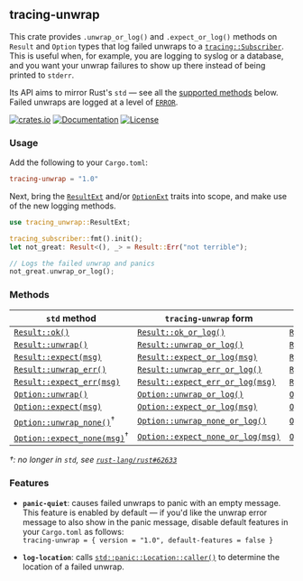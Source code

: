 ## tracing-unwrap
This crate provides `.unwrap_or_log()` and `.expect_or_log()` methods on `Result` and `Option` types that log failed unwraps to a [`tracing::Subscriber`]. This is useful when, for example, you are logging to syslog or a database, and you want your unwrap failures to show up there instead of being printed to `stderr`.

Its API aims to mirror Rust's `std` — see all the [supported methods](#methods) below. Failed unwraps are logged at a level of [`ERROR`].

[![crates.io](https://img.shields.io/crates/v/tracing-unwrap?label=latest)](https://crates.io/crates/tracing-unwrap)
[![Documentation](https://docs.rs/tracing-unwrap/badge.svg)](https://docs.rs/tracing-unwrap)
[![License](https://img.shields.io/badge/license-MIT%2FApache--2.0-blue.svg)](https://github.com/abreis/tracing-unwrap)

### Usage
Add the following to your `Cargo.toml`:
```toml
tracing-unwrap = "1.0"
```

Next, bring the [`ResultExt`] and/or [`OptionExt`] traits into scope, and make use of the new logging methods.
```rust
use tracing_unwrap::ResultExt;

tracing_subscriber::fmt().init();
let not_great: Result<(), _> = Result::Err("not terrible");

// Logs the failed unwrap and panics
not_great.unwrap_or_log();
```

### Methods
| `std` method                             | `tracing-unwrap` form               | trait         |
| ---------------------------------------- | ----------------------------------- | ------------- |
| [`Result::ok()`]                         | [`Result::ok_or_log()`]             | [`ResultExt`] |
| [`Result::unwrap()`]                     | [`Result::unwrap_or_log()`]         | [`ResultExt`] |
| [`Result::expect(msg)`]                  | [`Result::expect_or_log(msg)`]      | [`ResultExt`] |
| [`Result::unwrap_err()`]                 | [`Result::unwrap_err_or_log()`]     | [`ResultExt`] |
| [`Result::expect_err(msg)`]              | [`Result::expect_err_or_log(msg)`]  | [`ResultExt`] |
| [`Option::unwrap()`]                     | [`Option::unwrap_or_log()`]         | [`OptionExt`] |
| [`Option::expect(msg)`]                  | [`Option::expect_or_log(msg)`]      | [`OptionExt`] |
| [`Option::unwrap_none()`]<sup>†</sup>    | [`Option::unwrap_none_or_log()`]    | [`OptionExt`] |
| [`Option::expect_none(msg)`]<sup>†</sup> | [`Option::expect_none_or_log(msg)`] | [`OptionExt`] |

_†: no longer in `std`, see [`rust-lang/rust#62633`](https://github.com/rust-lang/rust/issues/62633)_<br/>

### Features
* **`panic-quiet`**: causes failed unwraps to panic with an empty message.<br/>
  This feature is enabled by default — if you'd like the unwrap error message to also show in the panic message, disable default features in your `Cargo.toml` as follows:<br/>
  `tracing-unwrap = { version = "1.0", default-features = false }`

* **`log-location`**: calls [`std::panic::Location::caller()`] to determine the location of a failed unwrap.

[`tracing::Subscriber`]: https://docs.rs/tracing/*/tracing/trait.Subscriber.html
[`ResultExt`]: https://docs.rs/tracing-unwrap/*/tracing_unwrap/trait.ResultExt.html
[`OptionExt`]: https://docs.rs/tracing-unwrap/*/tracing_unwrap/trait.OptionExt.html
[`ERROR`]: https://docs.rs/tracing/*/tracing/struct.Level.html#associatedconstant.ERROR
[`Result::ok()`]: https://doc.rust-lang.org/std/result/enum.Result.html#method.ok
[`Result::unwrap()`]: https://doc.rust-lang.org/std/result/enum.Result.html#method.unwrap
[`Result::expect(msg)`]: https://doc.rust-lang.org/std/result/enum.Result.html#method.expect
[`Result::unwrap_err()`]: https://doc.rust-lang.org/std/result/enum.Result.html#method.unwrap_err
[`Result::expect_err(msg)`]: https://doc.rust-lang.org/std/result/enum.Result.html#method.expect_err
[`Option::unwrap()`]: https://doc.rust-lang.org/std/option/enum.Option.html#method.unwrap
[`Option::expect(msg)`]: https://doc.rust-lang.org/std/option/enum.Option.html#method.expect
[`Option::unwrap_none()`]: https://doc.rust-lang.org/std/option/enum.Option.html#method.unwrap_none
[`Option::expect_none(msg)`]: https://doc.rust-lang.org/std/option/enum.Option.html#method.expect_none
[`Result::ok_or_log()`]: https://docs.rs/tracing-unwrap/*/tracing_unwrap/trait.ResultExt.html#tymethod.ok_or_log
[`Result::unwrap_or_log()`]: https://docs.rs/tracing-unwrap/*/tracing_unwrap/trait.ResultExt.html#tymethod.unwrap_or_log
[`Result::expect_or_log(msg)`]: https://docs.rs/tracing-unwrap/*/tracing_unwrap/trait.ResultExt.html#tymethod.expect_or_log
[`Result::unwrap_err_or_log()`]: https://docs.rs/tracing-unwrap/*/tracing_unwrap/trait.ResultExt.html#tymethod.unwrap_err_or_log
[`Result::expect_err_or_log(msg)`]: https://docs.rs/tracing-unwrap/*/tracing_unwrap/trait.ResultExt.html#tymethod.expect_err_or_log
[`Option::unwrap_or_log()`]: https://docs.rs/tracing-unwrap/*/tracing_unwrap/trait.OptionExt.html#tymethod.unwrap_or_log
[`Option::expect_or_log(msg)`]: https://docs.rs/tracing-unwrap/*/tracing_unwrap/trait.OptionExt.html#tymethod.expect_or_log
[`Option::unwrap_none_or_log()`]: https://docs.rs/tracing-unwrap/*/tracing_unwrap/trait.OptionExt.html#tymethod.unwrap_none_or_log
[`Option::expect_none_or_log(msg)`]: https://docs.rs/tracing-unwrap/*/tracing_unwrap/trait.OptionExt.html#tymethod.expect_none_or_log
[`std::panic::Location::caller()`]: https://doc.rust-lang.org/std/panic/struct.Location.html#method.caller
